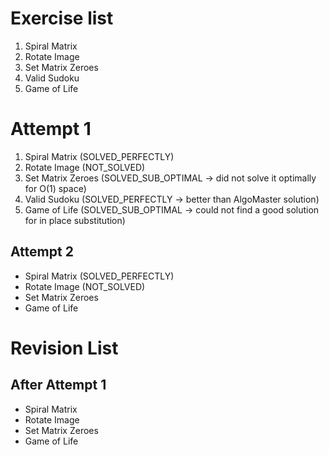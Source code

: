 # Exercise list 
1. Spiral Matrix
2. Rotate Image 
3. Set Matrix Zeroes 
4. Valid Sudoku 
5. Game of Life

# Attempt 1
1. Spiral Matrix (SOLVED_PERFECTLY)
2. Rotate Image (NOT_SOLVED)
3. Set Matrix Zeroes (SOLVED_SUB_OPTIMAL -> did not solve it optimally for O(1) space)
4. Valid Sudoku (SOLVED_PERFECTLY -> better  than AlgoMaster solution)
5. Game of Life (SOLVED_SUB_OPTIMAL -> could not find a good solution for in place substitution)

## Attempt 2
* Spiral Matrix (SOLVED_PERFECTLY)
* Rotate Image (NOT_SOLVED)
* Set Matrix Zeroes
* Game of Life

# Revision List
## After Attempt 1
* Spiral Matrix
* Rotate Image 
* Set Matrix Zeroes
* Game of Life